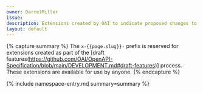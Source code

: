 ```yaml
---
owner: DarrelMiller
issue: 
description: Extensions created by OAI to indicate proposed changes to the OAS specification
layout: default
---
```


{% capture summary %}
The `x-{{page.slug}}-` prefix is reserved for extensions created as part of the [draft features(https://github.com/OAI/OpenAPI-Specification/blob/main/DEVELOPMENT.md#draft-features)] process. These extensions are available for use by anyone.
{% endcapture %}

{% include namespace-entry.md summary=summary %}
